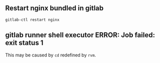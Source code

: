## Restart nginx bundled in gitlab

```
gitlab-ctl restart nginx
```

## gitlab runner shell executor ERROR: Job failed: exit status 1

This may be caused by `cd` redefined by `rvm`.
